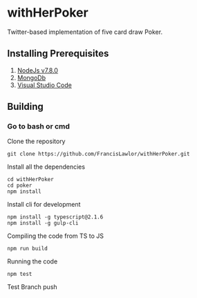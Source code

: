 # withHerPoker
Twitter-based implementation of five card draw Poker.

## Installing Prerequisites
1. [NodeJs v7.8.0](https://nodejs.org/en/) 
2. [MongoDb](https://www.mongodb.com/)
3. [Visual Studio Code](https://code.visualstudio.com/)

## Building

### Go to bash or cmd

Clone the repository

```
git clone https://github.com/FrancisLawlor/withHerPoker.git
```

Install all the dependencies

```
cd withHerPoker
cd poker
npm install
```

Install cli for development

```
npm install -g typescript@2.1.6
npm install -g gulp-cli
```

Compiling the code from TS to JS

```
npm run build
```

Running the code
```
npm test
```

Test Branch push